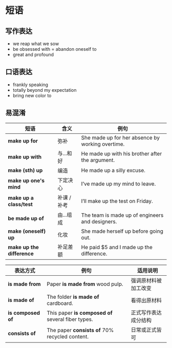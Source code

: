 # 短语

## 写作表达

- we reap what we sow
- be obsessed with = abandon oneself to
- great and profound

## 口语表达

- frankly speaking
- totally beyond my expectation
- bring new color to 




## 易混淆

| 短语                         | 含义      | 例句                                               |
| -------------------------- | ------- | ------------------------------------------------ |
| **make up for**            | 弥补      | She made up for her absence by working overtime. |
| **make up with**           | 与...和好  | He made up with his brother after the argument.  |
| **make (sth) up**          | 编造      | He made up a silly excuse.                       |
| **make up one's mind**     | 下定决心    | I’ve made up my mind to leave.                   |
| **make up a class/test**   | 补课 / 补考 | I’ll make up the test on Friday.                 |
| **be made up of**          | 由...组成  | The team is made up of engineers and designers.  |
| **make (oneself) up**      | 化妆      | She made herself up before going out.            |
| **make up the difference** | 补足差额    | He paid \$5 and I made up the difference.        |


| 表达方式               | 例句                                                 | 适用说明       |
| ------------------ | -------------------------------------------------- | ---------- |
| **is made from**   | Paper **is made from** wood pulp.                  | 强调原材料被加工改变 |
| **is made of**     | The folder **is made of** cardboard.               | 看得出原材料     |
| **is composed of** | This paper **is composed of** several fiber types. | 正式写作表达成分结构 |
| **consists of**    | The paper **consists of** 70% recycled content.    | 日常或正式皆可    |
